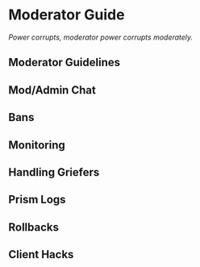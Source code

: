 Moderator Guide
===============

*Power corrupts, moderator power corrupts moderately.*

Moderator Guidelines
--------------------

Mod/Admin Chat
--------------

Bans
----

Monitoring
----------

Handling Griefers
-----------------

Prism Logs
----------

Rollbacks
---------

Client Hacks
------------

